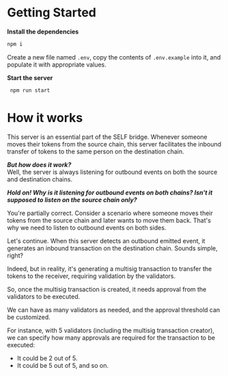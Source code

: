 # Getting Started

**Install the dependencies**

```bash
npm i
```

Create a new file named `.env`, copy the contents of `.env.example` into it, and populate it with appropriate values.

**Start the server**

```bash
 npm run start
```

# How it works

This server is an essential part of the SELF bridge. Whenever someone moves their tokens from the source chain, this server facilitates the inbound transfer of tokens to the same person on the destination chain.

**_But how does it work?_**
<br>
Well, the server is always listening for outbound events on both the source and destination chains.

**_Hold on! Why is it listening for outbound events on both chains? Isn't it supposed to listen on the source chain only?_**

You're partially correct. Consider a scenario where someone moves their tokens from the source chain and later wants to move them back. That's why we need to listen to outbound events on both sides.

Let's continue. When this server detects an outbound emitted event, it generates an inbound transaction on the destination chain. Sounds simple, right?

Indeed, but in reality, it's generating a multisig transaction to transfer the tokens to the receiver, requiring validation by the validators.

So, once the multisig transaction is created, it needs approval from the validators to be executed.

We can have as many validators as needed, and the approval threshold can be customized.

For instance, with 5 validators (including the multisig transaction creator), we can specify how many approvals are required for the transaction to be executed:

- It could be 2 out of 5.
- It could be 5 out of 5, and so on.
